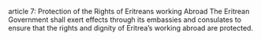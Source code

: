 article 7: Protection of the Rights of Eritreans working Abroad
The Eritrean Government shall exert effects through its embassies and consulates to ensure that the rights and dignity of Eritrea’s working abroad are protected.
<ul>
</ul>